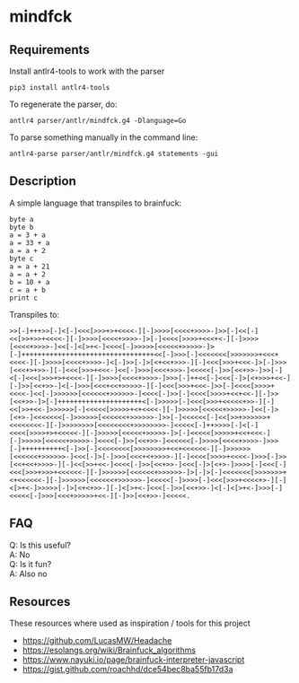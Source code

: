 # mindfck

## Requirements

Install antlr4-tools to work with the parser
```
pip3 install antlr4-tools
```

To regenerate the parser, do:

```
antlr4 parser/antlr/mindfck.g4 -Dlanguage=Go
```

To parse something manually in the command line:

```
antlr4-parse parser/antlr/mindfck.g4 statements -gui
```

## Description

A simple language that transpiles to brainfuck:

```
byte a
byte b
a = 3 + a
a = 33 + a
a = a + 2
byte c
a = a + 21
a = a + 2
b = 10 + a
c = a + b
print c
```

Transpiles to:

```brainfuck
>>[-]+++>>[-]<[-]<<<[>>>+>+<<<<-][-]>>>>[<<<<+>>>>-]>>[-]<<[-]<<[>>+>>+<<<<-][-]>>>>[<<<<+>>>>-]>[-]<<<<[>>>>+<<<+<-][-]>>>>[<<<<+>>>>-]<<[-]<[>+<-]<<<<[-]>>>>>[<<<<<+>>>>>-]>[-]+++++++++++++++++++++++++++++++++<<[-]>>>[-]<<<<<<<[>>>>>>>+<<<+<<<<-][-]>>>>[<<<<+>>>>-]<[-]>>[-]>[<+<<+>>>-][-]<<<[>>>+<<<-]>[-]>>>[<<<+>+>>-][-]<<<[>>>+<<<-]<<[-]>>>[<<<+>>>-]<<<<<[-]>>[<<+>>-]>>[-]<[-]<<<[>>>+>+<<<<-][-]>>>>[<<<<+>>>>-]>>>[-]++<<[-]<<<[-]>[<+>>>+<<-][-]>>[<<+>>-]<[-]>>>[<<<+<<+>>>>>-][-]<<<[>>>+<<<-]>>[-]<<<<[>>>>+<<<<-]<<[-]>>>>>>[<<<<<<+>>>>>>-]<<<<[-]>>[-]<<<<[>>>>+<<+<<-][-]>>[<<+>>-]>[-]+++++++++++++++++++++<[-]>>>>>[-]<<<[>>>+<<<<<+>>-][-]<<[>>+<<-]>>>>>>[-]<<<<<[>>>>>+<+<<<<-][-]>>>>>[<<<<<+>>>>>-]<<[-]>[<+>-]<<<<<<<[-]>>>>>>[<<<<<<+>>>>>>-]>>[-]<<<<<<[-]<<[>>+>>>>>>+<<<<<<<<-][-]>>>>>>>>[<<<<<<<<+>>>>>>>>-]<<<<<[-]++>>>>[-]<[-]<<<<[>>>>+>+<<<<<-][-]>>>>>[<<<<<+>>>>>-]>[-]<<<<<[>>>>>+<<+<<<-][-]>>>>>[<<<<<+>>>>>-]<<<<[-]>>[<<+>>-]<<<<<<[-]>>>>[<<<<+>>>>-]>>>[-]++++++++++<[-]>>[-]<<<<<<<<[>>>>>>>>+<<+<<<<<<-][-]>>>>>>[<<<<<<+>>>>>>-]<<<[-]>[-]>>>[<<<+<+>>>>-][-]<<<<[>>>>+<<<<-]>>>[-]>>[<<+<<+>>>>-][-]<<[>>+<<-]<<<<[-]>>[<<+>>-]<<<[-]>[<+>-]>>>>[-]<<<[-]<<<[>>>+>>>+<<<<<<-][-]>>>>>>[<<<<<<+>>>>>>-]>[-]>[-]<<<<<<<[>>>>>>>+<+<<<<<<-][-]>>>>>>[<<<<<<+>>>>>>-]<<<<<[-]>>>>[-]<<<[>>>+<<<<+>-][-]<[>+<-]>>>>>[-]>[<+<+>>-][-]<[>+<-]<<<[-]>>[<<+>>-]<[-]<[>+<-]>>>[-]<<<<<[-]>>>[<<<+>>>>>+<<-][-]>>[<<+>>-]<<<<<.
```

## FAQ

Q: Is this useful?  
A: No  
Q: Is it fun?  
A: Also no  

## Resources
These resources where used as inspiration / tools for this project

-   https://github.com/LucasMW/Headache
-   https://esolangs.org/wiki/Brainfuck_algorithms
-   https://www.nayuki.io/page/brainfuck-interpreter-javascript
-   https://gist.github.com/roachhd/dce54bec8ba55fb17d3a
